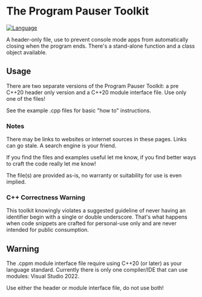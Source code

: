# The Program Pauser Toolkit

[![Language](https://img.shields.io/badge/Language-C%2B%2B%20%26%20C%2B%2B20-blue)](https://github.com/GeorgePimpleton/misc_files/)

A header-only file, use to prevent console mode apps from automatically closing when the program ends.  There's a stand-alone function and a class object available.

## Usage

There are two separate versions of the Program Pauser Toolkit: a pre C++20 header only version and a C++20 module interface file.  Use only one of the files!

See the example .cpp files for basic "how to" instructions.

### Notes

There may be links to websites or internet sources in these pages. Links can go stale. A search engine is your friend.

If you find the files and examples useful let me know, if you find better ways to craft the code really let me know!

The file(s) are provided as-is, no warranty or suitability for use is even implied.

### C++ Correctness Warning

This toolkit knowingly violates a suggested guideline of never having an identifier begin with a single or double underscore.  That's what happens when code snippets are crafted for personal-use only and are never intended for public consumption.

## Warning

The .cppm module interface file require using C++20 (or later) as your language standard.  Currently there is only one compiler/IDE that can use modules: Visual Studio 2022.

Use either the header or module interface file, do not use both!
